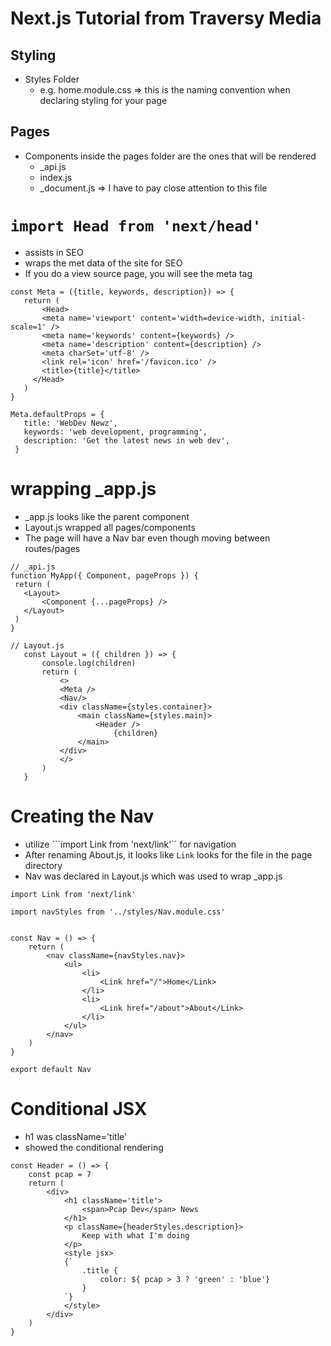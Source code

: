 # Next.js Tutorial from Traversy Media

## Styling
- Styles Folder
  - e.g. home.module.css => this is the naming convention when declaring styling for your page
 
## Pages 
- Components inside the pages folder are the ones that will be rendered 
  - _api.js 
  - index.js
  - _document.js => I have to pay close attention to this file

# ```import Head from 'next/head'```
- assists in SEO
- <Head> wraps the met data of the site for SEO
- If you do a view source page, you will see the meta tag
 ```
 const Meta = ({title, keywords, description}) => {
    return (
        <Head>
        <meta name='viewport' content='width=device-width, initial-scale=1' />
        <meta name='keywords' content={keywords} />
        <meta name='description' content={description} />
        <meta charSet='utf-8' />
        <link rel='icon' href='/favicon.ico' />
        <title>{title}</title>
      </Head>
    )
}

Meta.defaultProps = {
    title: 'WebDev Newz',
    keywords: 'web development, programming',
    description: 'Get the latest news in web dev',
  }
 ```
 
 # wrapping _app.js
 - _app.js looks like the parent component
 - Layout.js wrapped all pages/components 
 - The page will have a Nav bar even though moving between routes/pages
 ```
 // _api.js
 function MyApp({ Component, pageProps }) {
  return (
    <Layout>
        <Component {...pageProps} />
    </Layout>
  )
}

// Layout.js
    const Layout = ({ children }) => {
        console.log(children)
        return (
            <>
            <Meta />
            <Nav/>
            <div className={styles.container}>
                <main className={styles.main}>
                    <Header />
                        {children}
                </main>
            </div>
            </>
        )
    }
 ```
# Creating the Nav
- utilize ```import Link from 'next/link'`` for navigation
- After renaming About.js, it looks like ```Link``` looks for the file in the page directory
- Nav was declared in Layout.js which was used to wrap _app.js
```
import Link from 'next/link'

import navStyles from '../styles/Nav.module.css'


const Nav = () => {
    return (
        <nav className={navStyles.nav}>
            <ul>
                <li>
                    <Link href="/">Home</Link>
                </li>
                <li>
                    <Link href="/about">About</Link>
                </li>
            </ul>
        </nav>
    )
}

export default Nav
```
# Conditional JSX
- h1 was className='title'
- <style jsx>.....</style> showed the conditional rendering
```
const Header = () => {
    const pcap = 7
    return (
        <div>
            <h1 className='title'>
                <span>Pcap Dev</span> News
            </h1>
            <p className={headerStyles.description}>
                Keep with what I'm doing
            </p>
            <style jsx> 
            {`
                .title {
                    color: ${ pcap > 3 ? 'green' : 'blue'}
                }  
            `}
            </style>
        </div>
    )
}
```
 
